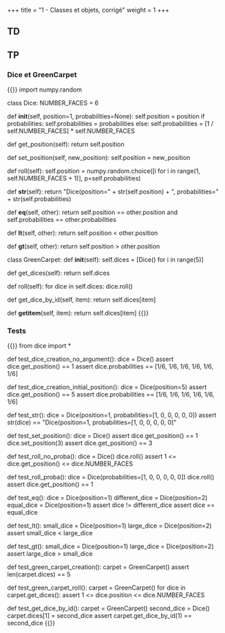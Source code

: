+++
title = "1 - Classes et objets, corrigé"
weight = 1
+++

## TD


## TP
### Dice et GreenCarpet

{{<highlight python >}}
import numpy.random

class Dice:
  NUMBER_FACES = 6

  def __init__(self, position=1, probabilities=None):
    self.position = position
    if probabilities:
      self.probabilities = probabilities
    else:
      self.probabilities = [1 / self.NUMBER_FACES] * self.NUMBER_FACES

  def get_position(self):
    return self.position

  def set_position(self, new_position):
    self.position = new_position

  def roll(self):
    self.position = numpy.random.choice([i for i in range(1, self.NUMBER_FACES + 1)], p=self.probabilities)

  def __str__(self):
    return "Dice(position=" + str(self.position) + ", probabilities=" + str(self.probabilities)

  def __eq__(self, other):
    return self.position == other.position and self.probabilities == other.probabilities

  def __lt__(self, other):
    return self.position < other.position

  def __gt__(self, other):
    return self.position > other.position


class GreenCarpet:
  def __init__(self):
    self.dices = [Dice() for i in range(5)]

  def get_dices(self):
    return self.dices

  def roll(self):
    for dice in self.dices:
      dice.roll()

  def get_dice_by_id(self, item):
    return self.dices[item]

  def __getitem__(self, item):
    return self.dices[item]
{{</highlight>}}

### Tests

{{<highlight python>}}
from dice import *


def test_dice_creation_no_argument():
    dice = Dice()
    assert dice.get_position() == 1
    assert dice.probabilities == [1/6, 1/6, 1/6, 1/6, 1/6, 1/6]


def test_dice_creation_initial_position():
    dice = Dice(position=5)
    assert dice.get_position() == 5
    assert dice.probabilities == [1/6, 1/6, 1/6, 1/6, 1/6, 1/6]


def test_str():
    dice = Dice(position=1, probabilities=[1, 0, 0, 0, 0, 0])
    assert str(dice) == "Dice(position=1, probabilities=[1, 0, 0, 0, 0, 0]"


def test_set_position():
    dice = Dice()
    assert dice.get_position() == 1
    dice.set_position(3)
    assert dice.get_position() == 3


def test_roll_no_proba():
    dice = Dice()
    dice.roll()
    assert 1 <= dice.get_position() <= dice.NUMBER_FACES


def test_roll_proba():
    dice = Dice(probabilities=[1, 0, 0, 0, 0, 0])
    dice.roll()
    assert dice.get_position() == 1


def test_eq():
    dice = Dice(position=1)
    different_dice = Dice(position=2)
    equal_dice = Dice(position=1)
    assert dice != different_dice
    assert dice == equal_dice


def test_lt():
    small_dice = Dice(position=1)
    large_dice = Dice(position=2)
    assert small_dice < large_dice


def test_gt():
    small_dice = Dice(position=1)
    large_dice = Dice(position=2)
    assert large_dice > small_dice


def test_green_carpet_creation():
    carpet = GreenCarpet()
    assert len(carpet.dices) == 5


def test_green_carpet_roll():
    carpet = GreenCarpet()
    for dice in carpet.get_dices():
        assert 1 <= dice.position <= dice.NUMBER_FACES


def test_get_dice_by_id():
    carpet = GreenCarpet()
    second_dice = Dice()
    carpet.dices[1] = second_dice
    assert carpet.get_dice_by_id(1) == second_dice
{{</highlight>}}